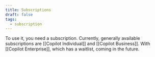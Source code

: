 ```yaml
---
title: Subscriptions
draft: false
tags:
  - subscription
---
```

To use it, you need a subscription. Currently, generally available subscriptions are [[Copilot Individual]] and [[Copilot Business]]. With [[Copilot Enterprise]], which has a waitlist, coming in the future.